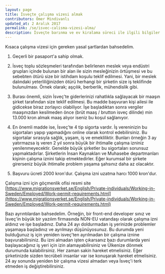 ```yaml
---
layout: page
title: İsveçte çalışma vizesi almak
contributors: Ömer Mindivanlı
updated_at: 2 Aralık 2017
permalink: /se/isvec-calisma-vizesi-alma/
description: İsveçte barınma ve ev kiralama süreci ile ilgili bilgiler
---
```


Kısaca çalışma vizesi için gereken yasal şartlardan bahsedelim.

1. Geçerli bir pasaport'a sahip olmak.

2. İsveç toplu sözleşmeleri tarafından belirlenen meslek veya endüstri grupları içinde bulunan bir alan ile sizin mesleğinizin örtüşmesi ve bu sebebten ötürü size bir istihdam koşulu teklif edilmesi. Yani, bir meslek dalındaki yeterliliğinizden ötürü herhangi bir şirketin size iş teklifinde bulunulması. Örnek olarak; aşçılık, berberlik, mühendislik gibi.

3. Burası önemli, sizin İsveç'te giderlerinizi rahatlıkla sağlayacak bir maaşın şirket tarafından size teklif edilmesi. Bu madde başvuran kişi ailesi ile gidicekse biraz zorlayıcı olabiliyor. İşe başladıktan sonra vergiler maaşınızdan kesilmeden önce (brüt maaş / brutton isveç dilinde) min 13.000 kron almak maaş alıyor iseniz bu koşul sağlanıyor.

4. En önemli madde ise, İsveç'te 4 tip sigorta vardır. İş vereninizin bu sigortaları yapıp yapmadığını online olarak kontrol edebilirsiniz. Bu sigortalar sırasıyla sağlık, yaşam, iş ve emekliliktir. Bunları örneğin 3 ay yatırmazsa iş veren 2 yıl sonra büyük bir ihtimalle çalışma izniniz yenilenmeyecektir. Genelde büyük şirketler bu sigortaları sorunsuz yapmaktadırlar. Şirketlerin İnsan Kaynakları ve Muhasebe departmanları kişinin çalışma iznini takip etmektedirler. Eğer kurumsal bir şirkete girerseniz büyük ihtimalle problem yaşama şahsınız daha az olacaktır.

5. Başvuru ücreti 2000 kron'dur. Çalışma izni uzatma harcı 1000 kron'dur.

Çalışma izni için göçmenlik ofisi resmi site [https://www.migrationsverket.se/English/Private-individuals/Working-in-Sweden/Employed/Work-permit-requirements.html](https://www.migrationsverket.se/English/Private-individuals/Working-in-Sweden/Employed/Work-permit-requirements.html)

Bazı ayrıntılardan bahsedelim. Örneğin, bir front-end developer sınız ve İsveç'in büyük bir yazılım firmasında NON-EU vatandaşı olarak çalışma izni aldınız ve işe başladınız. Daha 24 ayı doldurmadan iş yerinizde problemler yaşamaya başladınız ve ayrılmayı düşünüyosunuz. Bu durumda yeni bulduğunuz iş için yeniden isveç'ten ayrılmadan bir çalışma iznine başvurabilirsiniz. Bu izni almadan işten çıkarsanız bazı durumlarda yeni başlayacağınız iş yeri için izin alamayabilirsiniz ve Ülkenize dönmek durumunda kalabilirsiniz. Her zaman sakin hareket etmelisiniz. Eğer şirketinizde sizden tecrübeli insanlar var ise konuşarak hareket etmelisiniz. 24 ay sonunda yeniden bir çalışma vizesi almadan veya İsveç'i terk etmeden iş değiştirebilirsiniz. 
